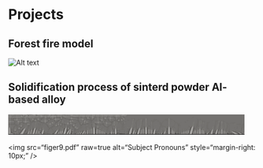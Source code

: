 # Projects
## Forest fire model
![ Alt text](stock_combust_anim.gif) [](stock_combust_anim.gif)


## Solidification process of sinterd powder Al-based alloy
![ Alt text](3D_printing.gif) [](3D_printing.gif)

<img
src=“figer9.pdf”
raw=true
alt=“Subject Pronouns”
style=“margin-right: 10px;”
/>

